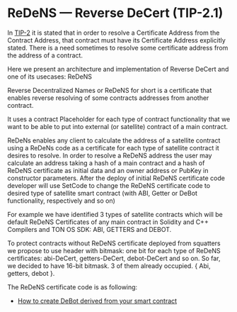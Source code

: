 # ReDeNS — Reverse DeCert (TIP-2.1)

In [TIP-2](../../../../standard/TIP-2/core-description.md) it is stated that in order to resolve a Certificate Address from the Contract Address, that contract must have its Certificate Address explicitly stated. There is a need sometimes to resolve some certificate address from the address of a contract.

Here we present an architecture and implementation of Reverse DeCert and one of its usecases: ReDeNS

Reverse Decentralized Names or ReDeNS for short is a certificate that enables reverse resolving of some contracts addresses from another contract.

It uses a contract Placeholder for each type of contract functionality that we want to be able to put into external (or satellite) contract of a main contract.

ReDeNs enables any client to calculate the address of a satellite contract using a ReDeNs code as a certificate for each type of satellite contract it desires to resolve. In order to resolve a ReDeNS address the user may calculate an address taking a hash of a main contract and a hash of ReDeNS certificate as initial data and an owner address or PubKey in constructor parameters. After the deploy of initial ReDeNS certificate code developer will use SetCode to change the ReDeNS certificate code to desired type of satellite smart contract (with ABI, Getter or DeBot functionality, respectively and so on)

For example we have identified 3 types of satellite contracts which will be default ReDeNS Certificates of any main contract in Solidity and C++ Compilers and TON OS SDK: ABI, GETTERS and DEBOT.

To protect contracts without ReDeNS certificate deployed from squatters we propose to use header with bitmask: one bit for each type of ReDeNS certificates: abi-DeCert, getters-DeCert, debot-DeCert and so on. So far, we decided to have 16-bit bitmask. 3 of them already occupied. { Abi, getters, debot }.

The ReDeNS certificate code is as following:

* [How to create DeBot derived from your smart contract](https://github.com/tonlabs/ton-labs-contracts/tree/master/dens/redens)
